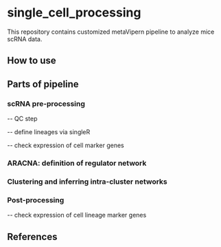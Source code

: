 # single_cell_processing

This repository contains customized metaVipern pipeline to analyze mice scRNA data. 

## How to use

## Parts of pipeline

### scRNA pre-processing
-- QC step

-- define lineages via singleR

-- check expression of cell marker genes

### ARACNA: definition of regulator network

### Clustering and inferring intra-cluster networks

### Post-processing

-- check expression of cell lineage marker genes

## References
